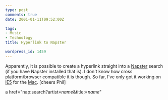 ```yaml
---
type: post
comments: true
date: 2001-01-11T09:52:00Z

tags:
- Music
- Technology
title: Hyperlink to Napster

wordpress_id: 1459
---
```


Apparently, it is possible to create a hyperlink straight into a [Napster](http://www.napster.com) search (if you have Napster installed that is). I don't know how cross platform/browser compatible it is though. So far, I've only got it working on [IE5](http://www.microsoft.com/mac/products/ie/) for the [Mac](http://www.apple.com). [cheers Phil]  

   

  

a href="nap:search?artist=_name_&title;=_name_"
